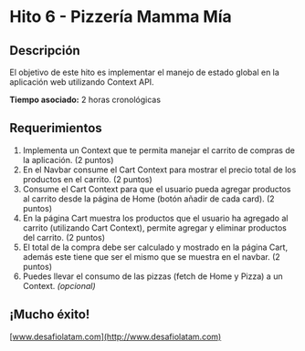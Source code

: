 # Hito 6 - Pizzería Mamma Mía

## Descripción

El objetivo de este hito es implementar el manejo de estado global en la aplicación web utilizando Context API.

**Tiempo asociado:** 2 horas cronológicas

## Requerimientos

1. Implementa un Context que te permita manejar el carrito de compras de la aplicación. (2 puntos)
2. En el Navbar consume el Cart Context para mostrar el precio total de los productos en el carrito. (2 puntos)
3. Consume el Cart Context para que el usuario pueda agregar productos al carrito desde la página de Home (botón añadir de cada card). (2 puntos)
4. En la página Cart muestra los productos que el usuario ha agregado al carrito (utilizando Cart Context), permite agregar y eliminar productos del carrito. (2 puntos)
5. El total de la compra debe ser calculado y mostrado en la página Cart, además este tiene que ser el mismo que se muestra en el navbar. (2 puntos)
6. Puedes llevar el consumo de las pizzas (fetch de Home y Pizza) a un Context. _(opcional)_

## ¡Mucho éxito!

[www.desafiolatam.com](http://www.desafiolatam.com)
